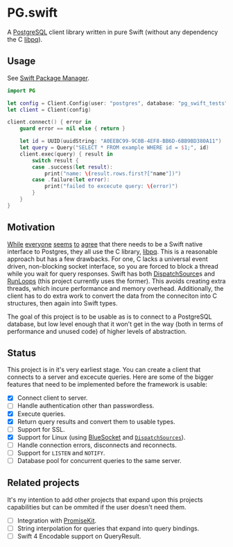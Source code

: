 # PG.swift

A [PostgreSQL](https://www.postgresql.org) client library written in pure Swift (without any dependency the C [libpq](https://www.postgresql.org/docs/9.5/static/libpq.html)).

## Usage

See [Swift Package Manager](https://swift.org/package-manager/#example-usage).

```swift
import PG

let config = Client.Config(user: "postgres", database: "pg_swift_tests")
let client = Client(config)

client.connect() { error in
	guard error == nil else { return }

	let id = UUID(uuidString: "A0EEBC99-9C0B-4EF8-BB6D-6BB9BD380A11")
	let query = Query("SELECT * FROM example WHERE id = $1;", id)
	client.exec(query) { result in
		switch result {
		case .success(let result):
			print("name: \(result.rows.first?["name"])")
		case .failure(let error):
			print("failed to excecute query: \(error)")
		}
	}
}
```

## Motivation

[While](https://github.com/ZewoGraveyard/PostgreSQL) [everyone](https://github.com/vapor-community/postgresql) [seems](https://github.com/stepanhruda/PostgreSQL-Swift) [to](https://github.com/PerfectlySoft/Perfect-PostgreSQL) [agree](https://github.com/IBM-Swift/Swift-Kuery-PostgreSQL) that there needs to be a Swift native interface to Postgres, they all use the C library, [libpq](https://www.postgresql.org/docs/9.5/static/libpq.html). This is a reasonable approach but has a few drawbacks. For one, C lacks a universal event driven, non-blocking socket interface, so you are forced to block a thread while you wait for query responses. Swift has both [DispatchSource](https://developer.apple.com/reference/dispatch/dispatchsource)s and [RunLoops](https://developer.apple.com/reference/foundation/runloop) (this project currently uses the former). This avoids creating extra threads, which incure performance and memory overhead. Additionally, the client has to do extra work to convert the data from the conneciton into C structures, then again into Swift types.

The goal of this project is to be usable as is to connect to a PostgreSQL database, but low level enough that it won't get in the way (both in terms of performance and unused code) of higher levels of abstraction.

## Status

This project is in it's very earliest stage. You can create a client that connects to a server and excecute queries. Here are some of the bigger features that need to be implemented before the framework is usable:

- [X] Connect client to server.
- [ ] Handle authentication other than passwordless.
- [X] Execute queries.
- [X] Return query results and convert them to usable types.
- [ ] Support for SSL.
- [X] Support for Linux (using [BlueSocket](https://github.com/IBM-Swift/BlueSocket) and [`DispatchSources`](https://developer.apple.com/reference/dispatch/dispatchsource)).
- [ ] Handle connection errors, disconnects and reconnects.
- [ ] Support for `LISTEN` and `NOTIFY`.
- [ ] Database pool for concurrent queries to the same server.

## Related projects

It's my intention to add other projects that expand upon this projects capabilities but can be ommited if the user doesn't need them.

- [ ] Integration with [PromiseKit](http://promisekit.org).
- [ ] String interpolation for queries that expand into query bindings.
- [ ] Swift 4 Encodable support on QueryResult.
